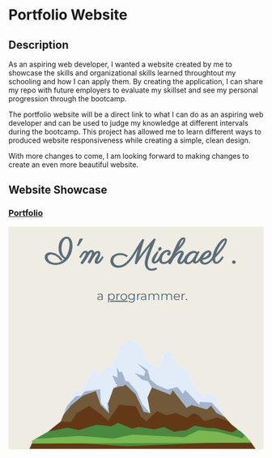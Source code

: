 # Portfolio Website

## Description

As an aspiring web developer, I wanted a website created by me to showcase the skills and organizational skills learned throughtout my schooling and how I can apply them. By creating the application, I can share my repo with future employers to evaluate my skillset and see my personal progression through the bootcamp. 

The portfolio website will be a direct link to what I can do as an aspiring web developer and can be used to judge my knowledge at different intervals during the bootcamp. This project has allowed me to learn different ways to produced website responsiveness while creating a simple, clean design. 

With more changes to come, I am looking forward to making changes to create an even more beautiful website.

## Website Showcase

### <ins>[Portfolio](https://tiomeko.github.io/portfolio-website/)</ins>

![Preview of porfolio website](./images/website.PNG)